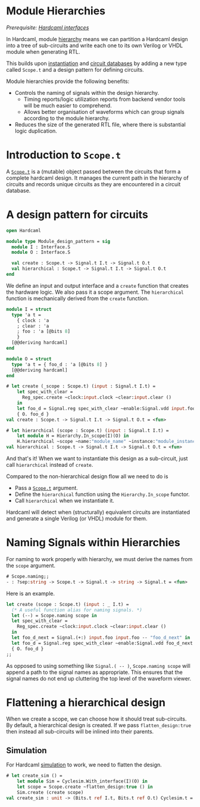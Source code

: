 # Module Hierarchies

<!--
```ocaml
# Hardcaml.Caller_id.set_mode Disabled
- : unit = ()
```
-->

*Prerequisite: [Hardcaml interfaces](hardcaml_interfaces.md)*

In Hardcaml, module
[hierarchy](https://ocaml.org/p/hardcaml/latest/doc/Hardcaml/Hierarchy/index.html)
means we can partition a Hardcaml design
into a tree of sub-circuits and write each one to its own Verilog or
VHDL module when generating RTL.

This builds upon [instantiation](instantiation.md) and
[circuit databases](rtl_generation.md) by adding a new type called
`Scope.t` and a design pattern for defining circuits.

Module hierarchies provide the following benefits:

- Controls the naming of signals within the design hierarchy.
  - Timing reports/logic utilization reports from backend vendor
    tools will be much easier to comprehend.
  - Allows better organisation of waveforms which can group signals
    according to the module hierarchy.
- Reduces the size of the generated RTL file, where there is
  substantial logic duplication.

# Introduction to `Scope.t`

A [`Scope.t`](https://ocaml.org/p/hardcaml/latest/doc/Hardcaml/Scope/index.html)
is a (mutable) object passed between the circuits that
form a complete hardcaml design. It manages the current path in the
hierarchy of circuits and records unique circuits as they are
encountered in a circuit database.

# A design pattern for circuits

```ocaml
open Hardcaml

module type Module_design_pattern = sig
  module I : Interface.S
  module O : Interface.S

  val create : Scope.t -> Signal.t I.t -> Signal.t O.t
  val hierarchical : Scope.t -> Signal.t I.t -> Signal.t O.t
end
```

We define an input and output interface and a `create` function that
creates the hardware logic. We also pass it a scope argument. The
`hierarchical` function is mechanically derived from the `create`
function.

```ocaml
module I = struct
  type 'a t =
    { clock : 'a
    ; clear : 'a
    ; foo : 'a [@bits 8]
    }
  [@@deriving hardcaml]
end

module O = struct
  type 'a t = { foo_d : 'a [@bits 8] }
  [@@deriving hardcaml]
end
```

```ocaml
# let create (_scope : Scope.t) (input : Signal.t I.t) =
    let spec_with_clear =
      Reg_spec.create ~clock:input.clock ~clear:input.clear ()
    in
    let foo_d = Signal.reg spec_with_clear ~enable:Signal.vdd input.foo in
    { O. foo_d }
val create : Scope.t -> Signal.t I.t -> Signal.t O.t = <fun>

# let hierarchical (scope : Scope.t) (input : Signal.t I.t) =
    let module H = Hierarchy.In_scope(I)(O) in
    H.hierarchical ~scope ~name:"module_name" ~instance:"module_instance_2" create input
val hierarchical : Scope.t -> Signal.t I.t -> Signal.t O.t = <fun>
```

And that's it! When we want to instantiate this design as a
sub-circuit, just call `hierarchical` instead of `create`.

Compared to the non-hierarchical design flow all we need to do is

- Pass a [`Scope.t`](https://ocaml.org/p/hardcaml/latest/doc/Hardcaml/Scope/index.html) argument.
- Define the `hierarchical` function using the `Hierarchy.In_scope`
  functor.
- Call `hierarchical` when we instantiate it.

Hardcaml will detect when (structurally) equivalent circuits are
instantiated and generate a single Verilog (or VHDL) module for them.

# Naming Signals within Hierarchies

For naming to work properly with hierarchy, we must derive the names
from the `scope` argument.

```ocaml
# Scope.naming;;
- : ?sep:string -> Scope.t -> Signal.t -> string -> Signal.t = <fun>
```

Here is an example.

```ocaml
let create (scope : Scope.t) (input : _ I.t) =
  (* A useful function alias for naming signals. *)
  let (--) = Scope.naming scope in
  let spec_with_clear =
    Reg_spec.create ~clock:input.clock ~clear:input.clear ()
  in
  let foo_d_next = Signal.(+:) input.foo input.foo -- "foo_d_next" in
  let foo_d = Signal.reg spec_with_clear ~enable:Signal.vdd foo_d_next in
  { O. foo_d }
;;
```

As opposed to using something like `Signal.( -- )`, `Scope.naming
scope` will append a path to the signal names as appropriate. This
ensures that the signal names do not end up cluttering the top level
of the waveform viewer.

# Flattening a hierarchical design

When we create a scope, we can choose how it should treat
sub-circuits. By default, a hierarchical design is created. If we pass
`flatten_design:true` then instead all sub-circuits will be inlined into
their parents.

## Simulation

For Hardcaml [simulation](simulation.md) to work, we need to flatten
the design.

```ocaml
# let create_sim () =
    let module Sim = Cyclesim.With_interface(I)(O) in
    let scope = Scope.create ~flatten_design:true () in
    Sim.create (create scope)
val create_sim : unit -> (Bits.t ref I.t, Bits.t ref O.t) Cyclesim.t = <fun>
```
